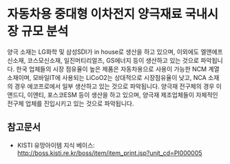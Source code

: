 # 자동차용 중대형 이차전지 양극재료 국내시장 규모 분석

양극 소재는 LG화학 및 삼성SDI가 in house로 생산을 하고 있으며, 이외에도 엘앤에프신소재, 코스모신소재, 일진머티리얼즈, GS에너지 등이 생산하고 있는 것으로 파악됩니다.
한국 업체들의 시장 점유율이 높은 제품은 자동차용으로 사용이 가능한 NCM 계열 소재이며, 모바일IT에 사용되는 LiCoO2는 상대적으로 시장점유율이 낮고, NCA 소재의 경우 에코프로에서 일부 생산하고 있는 것으로 파악됩니다.
양극재 전구체의 경우 이앤드디, 이앤티, 포스코ESM 등이 생산을 하고 있으며, 양극재 제조업체들이 자체적인 전구체 업체를 진입시키고 있는 것으로 파악됩니다.

## 참고문서
- KISTI 유망아이템 지식 베이스: http://boss.kisti.re.kr/boss/item/item_print.jsp?unit_cd=PI000005